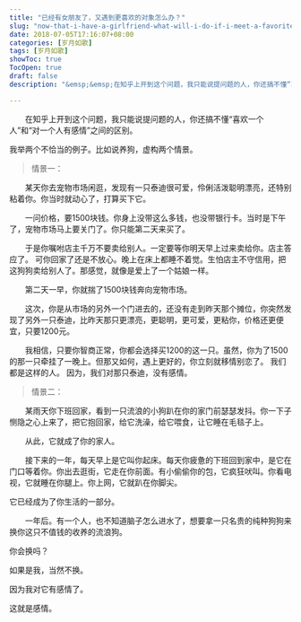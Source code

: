 ```yaml
---
title: "已经有女朋友了，又遇到更喜欢的对象怎么办？"
slug: "now-that-i-have-a-girlfriend-what-will-i-do-if-i-meet-a-favorite-object-1"
date: 2018-07-05T17:16:07+08:00
categories: [岁月如歌]
tags: [岁月如歌]
showToc: true
TocOpen: true
draft: false
description: "&emsp;&emsp;在知乎上开到这个问题，我只能说提问题的人，你还搞不懂“喜欢一个人”和“对一个人有感情”之间的区别。我举两个不恰当的"

---
```

                
&emsp;&emsp;在知乎上开到这个问题，我只能说提问题的人，你还搞不懂“喜欢一个人”和“对一个人有感情”之间的区别。

我举两个不恰当的例子。比如说养狗，虚构两个情景。
>情景一：  

&emsp;&emsp;某天你去宠物市场闲逛，发现有一只泰迪很可爱，伶俐活泼聪明漂亮，还特别粘着你。你当时就动心了，打算买下它。
  
&emsp;&emsp;一问价格，要1500块钱。你身上没带这么多钱，也没带银行卡。当时是下午了，宠物市场马上要关门了。你只能第二天来买了。 
 
&emsp;&emsp;于是你嘱咐店主千万不要卖给别人。一定要等你明天早上过来卖给你。店主答应了。
可你回家了还是不放心。晚上在床上都睡不着觉。生怕店主不守信用，把这狗狗卖给别人了。那感觉，就像是爱上了一个姑娘一样。

&emsp;&emsp;第二天一早，你就揣了1500块钱奔向宠物市场。

&emsp;&emsp;这次，你是从市场的另外一个门进去的，还没有走到昨天那个摊位，你突然发现了另外一只泰迪，比昨天那只更漂亮，更聪明，更可爱，更粘你，价格还更便宜，只要1200元。  
 
&emsp;&emsp;我相信，只要你智商正常，你都会选择买1200的这一只。虽然，你为了1500的那一只牵挂了一晚上。但那又如何，遇上更好的，你立刻就移情别恋了。
我们都是这样的人。
因为，我们对那只泰迪，没有感情。
>情景二： 

&emsp;&emsp;某雨天你下班回家，看到一只流浪的小狗趴在你的家门前瑟瑟发抖。你一下子恻隐之心上来了，把它抱回家，给它洗澡，给它喂食，让它睡在毛毯子上。
 
&emsp;&emsp;从此，它就成了你的家人。
 
&emsp;&emsp;接下来的一年，每天早上是它叫你起床。每天你疲惫的下班回到家中，是它在门口等着你。你出去逛街，它走在你前面。有小偷偷你的包，它疯狂吠叫。你看电视，它就睡在你腿上。你上网，它就趴在你脚尖。
 
它已经成为了你生活的一部分。
 
&emsp;&emsp;一年后。有一个人，也不知道脑子怎么进水了，想要拿一只名贵的纯种狗狗来换你这只不值钱的收养的流浪狗。

你会换吗？

如果是我，当然不换。

因为我对它有感情了。

这就是感情。